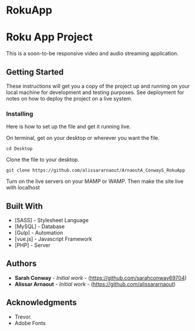 # RokuApp

# Roku App Project

This is a soon-to-be responsive video and audio streaming application.

## Getting Started

These instructions will get you a copy of the project up and running on your local machine for development and testing purposes. See deployment for notes on how to deploy the project on a live system.


### Installing
Here is how to set up the file and get it running live. 

On terminal, get on your desktop or wherever you want the file.

```
cd Desktop
```

Clone the file to your desktop. 

```
git clone https://github.com/alissararnaout/ArnaoutA_ConwayS_RokuApp
```

Turn on the live servers on your MAMP or WAMP.
Then make the site live with localhost



## Built With

* [SASS] - Stylesheet Language
* [MySQL] - Database
* [Gulp] - Automation
* [vue.js] - Javascript Framework
* [PHP] - Server



## Authors

* **Sarah Conway** - *Initial work* - (https://github.com/sarahconway69704)
* **Alissar Arnaout** - *Initial work* - (https://github.com/alissararnaout)


## Acknowledgments

* Trevor.
* Adobe Fonts

